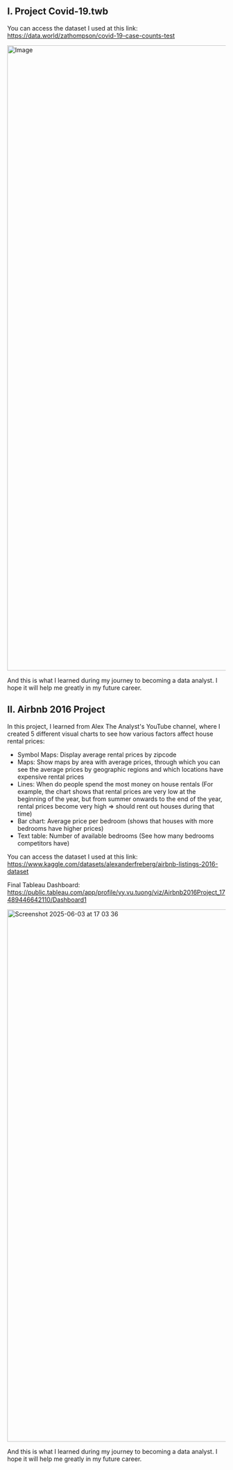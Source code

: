 ## I. Project Covid-19.twb

You can access the dataset I used at this link: https://data.world/zathompson/covid-19-case-counts-test


[<img width="1440" alt="Image" src="https://github.com/user-attachments/assets/40361573-3511-49ea-a398-95b5f5d5dfd2" />](https://github.com/user-attachments/assets/2f685a6c-7faa-43f6-a3fb-0d2a2d76bd3f)

And this is what I learned during my journey to becoming a data analyst. I hope it will help me greatly in my future career.

## II. Airbnb 2016 Project

In this project, I learned from Alex The Analyst's YouTube channel, where I created 5 different visual charts to see how various factors affect house rental prices:

- Symbol Maps: Display average rental prices by zipcode
- Maps: Show maps by area with average prices, through which you can see the average prices by geographic regions and which locations have expensive rental prices
- Lines: When do people spend the most money on house rentals
(For example, the chart shows that rental prices are very low at the beginning of the year, but from summer onwards to the end of the year, rental prices become very high => should rent out houses during that time)
- Bar chart: Average price per bedroom (shows that houses with more bedrooms have higher prices)
- Text table: Number of available bedrooms (See how many bedrooms competitors have)

You can access the dataset I used at this link: https://www.kaggle.com/datasets/alexanderfreberg/airbnb-listings-2016-dataset

Final Tableau Dashboard: https://public.tableau.com/app/profile/vy.vu.tuong/viz/Airbnb2016Project_17489446642110/Dashboard1

<img width="1226" alt="Screenshot 2025-06-03 at 17 03 36" src="https://github.com/user-attachments/assets/225b69e2-b698-4453-99ad-2e826d9d599d" />

And this is what I learned during my journey to becoming a data analyst. I hope it will help me greatly in my future career.
